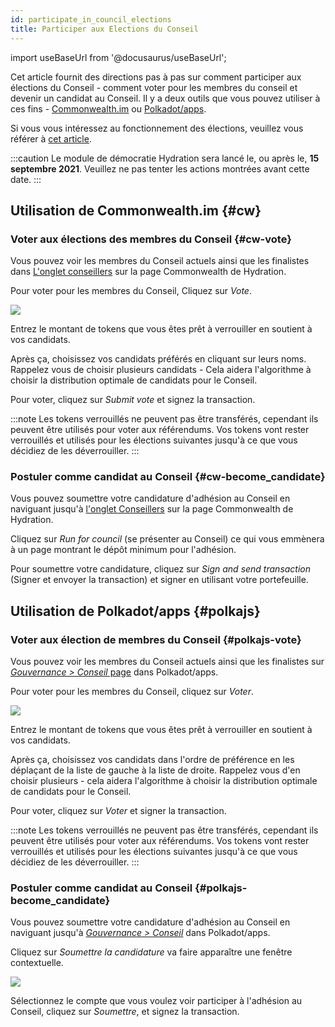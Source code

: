 ```yaml
---
id: participate_in_council_elections
title: Participer aux Elections du Conseil
---
```


import useBaseUrl from '@docusaurus/useBaseUrl';

Cet article fournit des directions pas à pas sur comment participer aux élections du Conseil - comment voter pour les membres du conseil et devenir un candidat au Conseil. Il y a deux outils que vous pouvez utiliser à ces fins - [Commonwealth.im](#cw) ou [Polkadot/apps](#polkajs).


Si vous vous intéressez au fonctionnement des élections, veuillez vous référer à [cet article](/democracy_council#elections).

:::caution
Le module de démocratie Hydration sera lancé le, ou après le, **15 septembre 2021**. Veuillez ne pas tenter les actions montrées avant cette date.
:::

## Utilisation de Commonwealth.im {#cw}

### Voter aux élections des membres du Conseil {#cw-vote}
Vous pouvez voir les membres du Conseil actuels ainsi que les finalistes dans [L'onglet conseillers](https://commonwealth.im/hydradx/council) sur la page Commonwealth de Hydration.

Pour voter pour les membres du Conseil, Cliquez sur *Vote*.

<div style={{textAlign: 'center'}}>
  <img src={useBaseUrl('/participate_in_council_elections/cw-vote.jpg')} />
</div>

Entrez le montant de tokens que vous êtes prêt à verrouiller en soutient à vos candidats.

Après ça, choisissez vos candidats préférés en cliquant sur leurs noms. Rappelez vous de choisir plusieurs candidats - Cela aidera l'algorithme à choisir la distribution optimale de candidats pour le Conseil.

Pour voter, cliquez sur *Submit vote* et signez la transaction.

:::note
Les tokens verrouillés ne peuvent pas être transférés, cependant ils peuvent être utilisés pour voter aux référendums. Vos tokens vont rester verrouillés et utilisés pour les élections suivantes jusqu'à ce que vous décidiez de les déverrouiller.
:::

### Postuler comme candidat au Conseil {#cw-become_candidate}
Vous pouvez soumettre votre candidature d'adhésion au Conseil en naviguant jusqu'à [l'onglet Conseillers](https://commonwealth.im/hydradx/council) sur la page Commonwealth de Hydration.

Cliquez sur *Run for council* (se présenter au Conseil) ce qui vous emmènera à un page montrant le dépôt minimum pour l'adhésion.

Pour soumettre votre candidature, cliquez sur *Sign and send transaction* (Signer et envoyer la transaction) et signer en utilisant votre portefeuille.

## Utilisation de Polkadot/apps {#polkajs}
### Voter aux élection de membres du Conseil {#polkajs-vote}
Vous pouvez voir les membres du Conseil actuels ainsi que les finalistes sur [*Gouvernance > Conseil* page](https://polkadot.js.org/apps/?rpc=wss%253A%252F%252Frpc.hydradx.cloud#/council) dans Polkadot/apps.

Pour voter pour les membres du Conseil, cliquez sur *Voter*.

<div style={{textAlign: 'center'}}>
  <img src={useBaseUrl('/participate_in_council_elections/polkajs-vote.jpg')} />
</div>

Entrez le montant de tokens que vous êtes prêt à verrouiller en soutient à vos candidats.

Après ça, choisissez vos candidats dans l'ordre de préférence en les déplaçant de la liste de gauche à la liste de droite. Rappelez vous d'en choisir plusieurs - cela aidera l'algorithme à choisir la distribution optimale de candidats pour le Conseil.

Pour voter, cliquez sur *Voter* et signer la transaction.

:::note
Les tokens verrouillés ne peuvent pas être transférés, cependant ils peuvent être utilisés pour voter aux référendums. Vos tokens vont rester verrouillés et utilisés pour les élections suivantes jusqu'à ce que vous décidiez de les déverrouiller.
:::

### Postuler comme candidat au Conseil {#polkajs-become_candidate}
Vous pouvez soumettre votre candidature d'adhésion au Conseil en naviguant jusqu'à [*Gouvernance > Conseil*](https://polkadot.js.org/apps/?rpc=wss%253A%252F%252Frpc.hydradx.cloud#/council) dans Polkadot/apps.

Cliquez sur *Soumettre la candidature* va faire apparaître une fenêtre contextuelle.

<div style={{textAlign: 'center'}}>
  <img src={useBaseUrl('/participate_in_council_elections/polkajs-apply.jpg')} />
</div>

Sélectionnez le compte que vous voulez voir participer à l'adhésion au Conseil, cliquez sur *Soumettre*, et signez la transaction.
